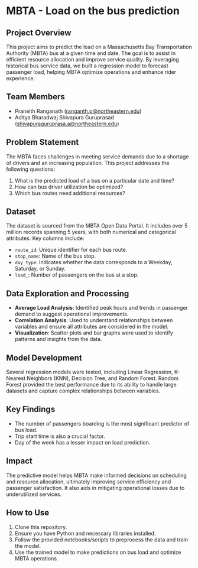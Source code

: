 # MBTA - Load on the bus prediction

## Project Overview
This project aims to predict the load on a Massachusetts Bay Transportation Authority (MBTA) bus at a given time and date. The goal is to assist in efficient resource allocation and improve service quality. By leveraging historical bus service data, we built a regression model to forecast passenger load, helping MBTA optimize operations and enhance rider experience.

## Team Members
- Praneith Ranganath (ranganth.p@northeastern.edu)
- Aditya Bharadwaj Shivapura Guruprasad (shivapuraguruprasa.a@northeastern.edu)

## Problem Statement
The MBTA faces challenges in meeting service demands due to a shortage of drivers and an increasing population. This project addresses the following questions:
1. What is the predicted load of a bus on a particular date and time?
2. How can bus driver utilization be optimized?
3. Which bus routes need additional resources?

## Dataset
The dataset is sourced from the MBTA Open Data Portal. It includes over 5 million records spanning 5 years, with both numerical and categorical attributes. Key columns include:
- `route_id`: Unique identifier for each bus route.
- `stop_name`: Name of the bus stop.
- `day_type`: Indicates whether the data corresponds to a Weekday, Saturday, or Sunday.
- `load_`: Number of passengers on the bus at a stop.

## Data Exploration and Processing
- **Average Load Analysis**: Identified peak hours and trends in passenger demand to suggest operational improvements.
- **Correlation Analysis**: Used to understand relationships between variables and ensure all attributes are considered in the model.
- **Visualization**: Scatter plots and bar graphs were used to identify patterns and insights from the data.

## Model Development
Several regression models were tested, including Linear Regression, K-Nearest Neighbors (KNN), Decision Tree, and Random Forest. Random Forest provided the best performance due to its ability to handle large datasets and capture complex relationships between variables.

## Key Findings
- The number of passengers boarding is the most significant predictor of bus load.
- Trip start time is also a crucial factor.
- Day of the week has a lesser impact on load prediction.

## Impact
The predictive model helps MBTA make informed decisions on scheduling and resource allocation, ultimately improving service efficiency and passenger satisfaction. It also aids in mitigating operational losses due to underutilized services.

## How to Use
1. Clone this repository.
2. Ensure you have Python and necessary libraries installed.
3. Follow the provided notebooks/scripts to preprocess the data and train the model.
4. Use the trained model to make predictions on bus load and optimize MBTA operations.
